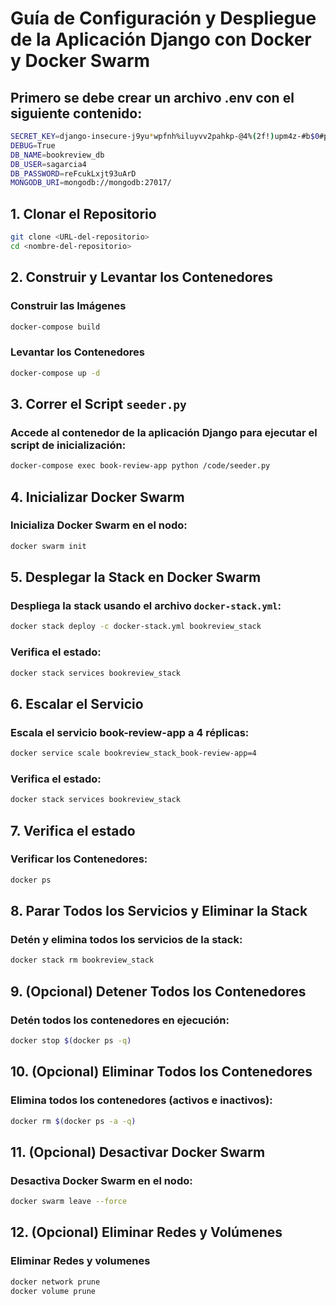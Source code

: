 # Guía de Configuración y Despliegue de la Aplicación Django con Docker y Docker Swarm

## Primero se debe crear un archivo .env con el siguiente contenido:

```bash
SECRET_KEY=django-insecure-j9yu*wpfnh%iluyvv2pahkp-@4%(2f!)upm4z-#b$0#p2p2i$
DEBUG=True
DB_NAME=bookreview_db
DB_USER=sagarcia4
DB_PASSWORD=reFcukLxjt93uArD
MONGODB_URI=mongodb://mongodb:27017/
```

## 1. Clonar el Repositorio

```bash
git clone <URL-del-repositorio>
cd <nombre-del-repositorio>
```
## 2. Construir y Levantar los Contenedores

### Construir las Imágenes

```bash
docker-compose build
```
### Levantar los Contenedores

```bash
docker-compose up -d
```
## 3. Correr el Script `seeder.py`

### Accede al contenedor de la aplicación Django para ejecutar el script de inicialización:

```bash
docker-compose exec book-review-app python /code/seeder.py
```
## 4. Inicializar Docker Swarm

### Inicializa Docker Swarm en el nodo:

```bash
docker swarm init
```
## 5. Desplegar la Stack en Docker Swarm

### Despliega la stack usando el archivo `docker-stack.yml`:

```bash
docker stack deploy -c docker-stack.yml bookreview_stack
```
### Verifica el estado:

```bash
docker stack services bookreview_stack
```

## 6. Escalar el Servicio

### Escala el servicio book-review-app a 4 réplicas:

```bash
docker service scale bookreview_stack_book-review-app=4
```
### Verifica el estado:

```bash
docker stack services bookreview_stack
```

## 7. Verifica el estado

### Verificar los Contenedores:

```bash
docker ps
```
## 8. Parar Todos los Servicios y Eliminar la Stack

### Detén y elimina todos los servicios de la stack:

```bash
docker stack rm bookreview_stack
```
## 9. (Opcional) Detener Todos los Contenedores

### Detén todos los contenedores en ejecución:

```bash
docker stop $(docker ps -q)
```
## 10. (Opcional) Eliminar Todos los Contenedores

### Elimina todos los contenedores (activos e inactivos):

```bash
docker rm $(docker ps -a -q)
```
## 11. (Opcional) Desactivar Docker Swarm

### Desactiva Docker Swarm en el nodo:

```bash
docker swarm leave --force
```
## 12. (Opcional) Eliminar Redes y Volúmenes

### Eliminar Redes y volumenes

```bash
docker network prune
docker volume prune
```
